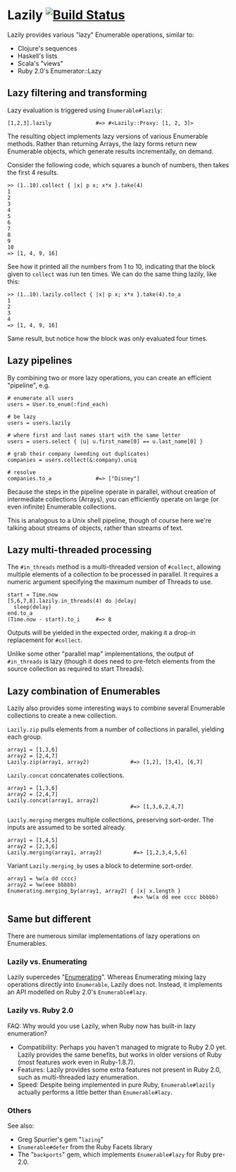 Lazily [![Build Status](https://secure.travis-ci.org/mdub/lazily.png?branch=master)](http://travis-ci.org/mdub/lazily)
===========

Lazily provides various "lazy" Enumerable operations, similar to:

* Clojure's sequences
* Haskell's lists
* Scala's "views"
* Ruby 2.0's Enumerator::Lazy

Lazy filtering and transforming
-------------------------------

Lazy evaluation is triggered using `Enumerable#lazily`:

    [1,2,3].lazily              #=> #<Lazily::Proxy: [1, 2, 3]>

The resulting object implements lazy versions of various Enumerable methods.  Rather than returning Arrays, the lazy forms return new Enumerable objects, which generate results incrementally, on demand.

Consider the following code, which squares a bunch of numbers, then takes the first 4 results.

    >> (1..10).collect { |x| p x; x*x }.take(4)
    1
    2
    3
    4
    5
    6
    7
    8
    9
    10
    => [1, 4, 9, 16]

See how it printed all the numbers from 1 to 10, indicating that the block given to `collect` was run ten times. We can do the same thing lazily, like this:

    >> (1..10).lazily.collect { |x| p x; x*x }.take(4).to_a
    1
    2
    3
    4
    => [1, 4, 9, 16]

Same result, but notice how the block was only evaluated four times. 

Lazy pipelines
--------------

By combining two or more lazy operations, you can create an efficient "pipeline", e.g.

    # enumerate all users
    users = User.to_enum(:find_each)

    # be lazy
    users = users.lazily

    # where first and last names start with the same letter
    users = users.select { |u| u.first_name[0] == u.last_name[0] }

    # grab their company (weeding out duplicates)
    companies = users.collect(&:company).uniq

    # resolve
    companies.to_a              #=> ["Disney"]

Because the steps in the pipeline operate in parallel, without creation of intermediate collections (Arrays), you can efficiently operate on large (or even infinite) Enumerable collections.

This is analogous to a Unix shell pipeline, though of course here we're talking about streams of objects, rather than streams of text.

Lazy multi-threaded processing
------------------------------

The `#in_threads` method is a multi-threaded version of `#collect`, allowing multiple elements of a collection to be processed in parallel.  It requires a numeric argument specifying the maximum number of Threads to use. 

    start = Time.now
    [5,6,7,8].lazily.in_threads(4) do |delay|
      sleep(delay)
    end.to_a
    (Time.now - start).to_i     #=> 8

Outputs will be yielded in the expected order, making it a drop-in replacement for `#collect`. 

Unlike some other "parallel map" implementations, the output of `#in_threads` is lazy (though it does need to pre-fetch elements from the source collection as required to start Threads).

Lazy combination of Enumerables
-------------------------------

Lazily also provides some interesting ways to combine several Enumerable collections to create a new collection.

`Lazily.zip` pulls elements from a number of collections in parallel, yielding each group.

    array1 = [1,3,6]
    array2 = [2,4,7]
    Lazily.zip(array1, array2)             #=> [1,2], [3,4], [6,7]

`Lazily.concat` concatenates collections.

    array1 = [1,3,6]
    array2 = [2,4,7]
    Lazily.concat(array1, array2)
                                           #=> [1,3,6,2,4,7]

`Lazily.merging` merges multiple collections, preserving sort-order.  The inputs are assumed to be sorted already.

    array1 = [1,4,5]
    array2 = [2,3,6]
    Lazily.merging(array1, array2)          #=> [1,2,3,4,5,6]

Variant `Lazily.merging_by` uses a block to determine sort-order.

    array1 = %w(a dd cccc)
    array2 = %w(eee bbbbb)
    Enumerating.merging_by(array1, array2) { |x| x.length }
                                            #=> %w(a dd eee cccc bbbbb)

Same but different
------------------

There are numerous similar implementations of lazy operations on Enumerables.  

### Lazily vs. Enumerating

Lazily supercedes "[Enumerating](http://github.com/mdub/enumerating)".  Whereas Enumerating mixing lazy operations directly into `Enumerable`, Lazily does not.  Instead, it implements an API modelled on Ruby 2.0's `Enumerable#lazy`.

### Lazily vs. Ruby 2.0

FAQ: Why would you use Lazily, when Ruby now has built-in lazy enumeration?

- Compatibility: Perhaps you haven't managed to migrate to Ruby 2.0 yet.  Lazily provides the same benefits, but works in older versions of Ruby (most features work even in Ruby-1.8.7).
- Features: Lazily provides some extra features not present in Ruby 2.0, such as multi-threaded lazy enumeration.
- Speed: Despite being implemented in pure Ruby, `Enumerable#lazily` actually performs a little better than `Enumerable#lazy`.

### Others

See also:

* Greg Spurrier's gem "`lazing`"
* `Enumerable#defer` from the Ruby Facets library
* The "`backports`" gem, which implements `Enumerable#lazy` for Ruby pre-2.0.
